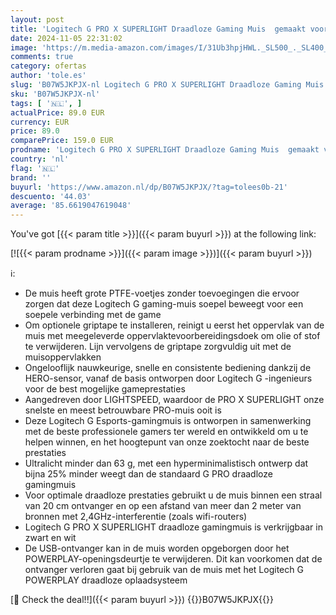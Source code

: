 ```yaml
---
layout: post
title: 'Logitech G PRO X SUPERLIGHT Draadloze Gaming Muis  gemaakt voor esports HERO 25K Sensor  Ultra Lichtgewicht 63g  programmeerbare knoppen  tot 70u batterijduur  ZERO-ADDITIVE PTFE FEET  PC/Mac - Zwart'
date: 2024-11-05 22:31:02
image: 'https://m.media-amazon.com/images/I/31Ub3hpjHWL._SL500_._SL400_.jpg'
comments: true
category: ofertas
author: 'tole.es'
slug: 'B07W5JKPJX-nl Logitech G PRO X SUPERLIGHT Draadloze Gaming Muis gemaakt...'
sku: 'B07W5JKPJX-nl'
tags: [ '🇳🇱', ]
actualPrice: 89.0 EUR
currency: EUR
price: 89.0
comparePrice: 159.0 EUR
prodname: 'Logitech G PRO X SUPERLIGHT Draadloze Gaming Muis  gemaakt voor esports HERO 25K Sensor  Ultra Lichtgewicht 63g  programmeerbare knoppen  tot 70u batterijduur  ZERO-ADDITIVE PTFE FEET  PC/Mac - Zwart'
country: 'nl'
flag: '🇳🇱'
brand: ''
buyurl: 'https://www.amazon.nl/dp/B07W5JKPJX/?tag=tolees0b-21'
descuento: '44.03'
average: '85.6619047619048'
---
```


You've got [{{< param title >}}]({{< param buyurl >}}) at the following link:

[![{{< param prodname >}}]({{< param image >}})]({{< param buyurl >}})

ℹ️:

- De muis heeft grote PTFE-voetjes zonder toevoegingen die ervoor zorgen dat deze Logitech G gaming-muis soepel beweegt voor een soepele verbinding met de game
- Om optionele griptape te installeren, reinigt u eerst het oppervlak van de muis met meegeleverde oppervlaktevoorbereidingsdoek om olie of stof te verwijderen. Lijn vervolgens de griptape zorgvuldig uit met de muisoppervlakken
- Ongelooflijk nauwkeurige, snelle en consistente bediening dankzij de HERO-sensor, vanaf de basis ontworpen door Logitech G -ingenieurs voor de best mogelijke gameprestaties
- Aangedreven door LIGHTSPEED, waardoor de PRO X SUPERLIGHT onze snelste en meest betrouwbare PRO-muis ooit is
- Deze Logitech G Esports-gamingmuis is ontworpen in samenwerking met de beste professionele gamers ter wereld en ontwikkeld om u te helpen winnen, en het hoogtepunt van onze zoektocht naar de beste prestaties
- Ultralicht minder dan 63 g, met een hyperminimalistisch ontwerp dat bijna 25% minder weegt dan de standaard G PRO draadloze gamingmuis
- Voor optimale draadloze prestaties gebruikt u de muis binnen een straal van 20 cm ontvanger en op een afstand van meer dan 2 meter van bronnen met 2,4GHz-interferentie (zoals wifi-routers)
- Logitech G PRO X SUPERLIGHT draadloze gamingmuis is verkrijgbaar in zwart en wit
- De USB-ontvanger kan in de muis worden opgeborgen door het POWERPLAY-openingsdeurtje te verwijderen. Dit kan voorkomen dat de ontvanger verloren gaat bij gebruik van de muis met het Logitech G POWERPLAY draadloze oplaadsysteem

[🛒 Check the deal!!]({{< param buyurl >}})
{{<world>}}B07W5JKPJX{{</world>}}
